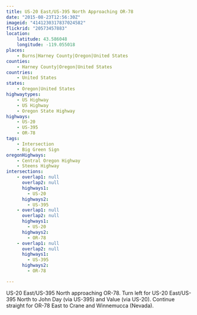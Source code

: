 ```yaml
---
title: US-20 East/US-395 North Approaching OR-78
date: "2015-08-23T12:56:30Z"
imageid: "4141230317837024582"
flickrid: "20573457883"
location:
    latitude: 43.586048
    longitude: -119.055018
places:
    - Burns|Harney County|Oregon|United States
counties:
    - Harney County|Oregon|United States
countries:
    - United States
states:
    - Oregon|United States
highwaytypes:
    - US Highway
    - US Highway
    - Oregon State Highway
highways:
    - US-20
    - US-395
    - OR-78
tags:
    - Intersection
    - Big Green Sign
oregonHighways:
    - Central Oregon Highway
    - Steens Highway
intersections:
    - overlap1: null
      overlap2: null
      highways1:
        - US-20
      highways2:
        - US-395
    - overlap1: null
      overlap2: null
      highways1:
        - US-20
      highways2:
        - OR-78
    - overlap1: null
      overlap2: null
      highways1:
        - US-395
      highways2:
        - OR-78

---
```

US-20 East/US-395 North approaching OR-78.  Turn left for US-20 East/US-395 North to John Day (via US-395) and Value (via US-20).  Continue straight for OR-78 East to Crane and Winnemucca (Nevada).